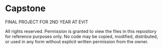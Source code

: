 # Capstone
FINAL PROJECT FOR 2ND YEAR AT EVIT

All rights reserved. Permission is granted to view the files in this repository for reference purposes only. No code may be copied, modified, distributed, or used in any form without explicit written permission from the owner.
